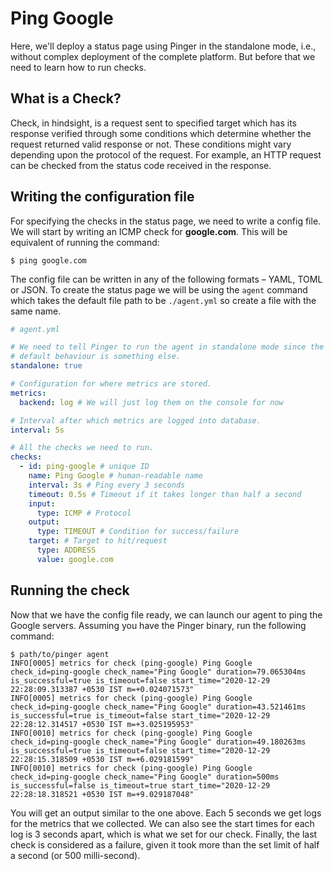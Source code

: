 # Ping Google

Here, we'll deploy a status page using Pinger in the standalone mode, i.e.,
without complex deployment of the complete platform. But before that we need
to learn how to run checks.

## What is a Check?

Check, in hindsight, is a request sent to specified target which has its
response verified through some conditions which determine whether the request
returned valid response or not. These conditions might vary depending upon
the protocol of the request. For example, an HTTP request can be checked
from the status code received in the response.

## Writing the configuration file

For specifying the checks in the status page, we need to write a config file.
We will start by writing an ICMP check for **google.com**. This will be
equivalent of running the command:

```shell
$ ping google.com
```

The config file can be written in any of the following formats – YAML, TOML
or JSON. To create the status page we will be using the `agent` command which
takes the default file path to be `./agent.yml` so create a file with the
same name.

```yaml
# agent.yml

# We need to tell Pinger to run the agent in standalone mode since the
# default behaviour is something else.
standalone: true

# Configuration for where metrics are stored.
metrics:
  backend: log # We will just log them on the console for now

# Interval after which metrics are logged into database.
interval: 5s

# All the checks we need to run.
checks:
  - id: ping-google # unique ID
    name: Ping Google # human-readable name
    interval: 3s # Ping every 3 seconds
    timeout: 0.5s # Timeout if it takes longer than half a second
    input:
      type: ICMP # Protocol
    output:
      type: TIMEOUT # Condition for success/failure
    target: # Target to hit/request
      type: ADDRESS
      value: google.com
```

## Running the check

Now that we have the config file ready, we can launch our agent to ping the
Google servers. Assuming you have the Pinger binary, run the following
command:

```shell
$ path/to/pinger agent
INFO[0005] metrics for check (ping-google) Ping Google   check_id=ping-google check_name="Ping Google" duration=79.065304ms is_successful=true is_timeout=false start_time="2020-12-29 22:28:09.313387 +0530 IST m=+0.024071573"
INFO[0005] metrics for check (ping-google) Ping Google   check_id=ping-google check_name="Ping Google" duration=43.521461ms is_successful=true is_timeout=false start_time="2020-12-29 22:28:12.314517 +0530 IST m=+3.025195953"
INFO[0010] metrics for check (ping-google) Ping Google   check_id=ping-google check_name="Ping Google" duration=49.180263ms is_successful=true is_timeout=false start_time="2020-12-29 22:28:15.318509 +0530 IST m=+6.029181599"
INFO[0010] metrics for check (ping-google) Ping Google   check_id=ping-google check_name="Ping Google" duration=500ms is_successful=false is_timeout=true start_time="2020-12-29 22:28:18.318521 +0530 IST m=+9.029187048"
```

You will get an output similar to the one above. Each 5 seconds we get logs
for the metrics that we collected. We can also see the start times for each
log is 3 seconds apart, which is what we set for our check. Finally, the last
check is considered as a failure, given it took more than the set limit of
half a second (or 500 milli-second).
